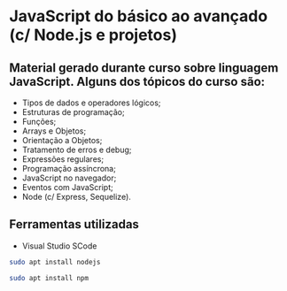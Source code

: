 # JavaScript do básico ao avançado (c/ Node.js e projetos)

## Material gerado durante curso sobre linguagem JavaScript. Alguns dos tópicos do curso são:

- Tipos de dados e operadores lógicos;
- Estruturas de programação;
- Funções;
- Arrays e Objetos;
- Orientação a Objetos;
- Tratamento de erros e debug;
- Expressões regulares;
- Programação assíncrona;
- JavaScript no navegador;
- Eventos com JavaScript;
- Node (c/ Express, Sequelize).

## Ferramentas utilizadas

* Visual Studio SCode

```sh
sudo apt install nodejs
```
```sh
sudo apt install npm
```
